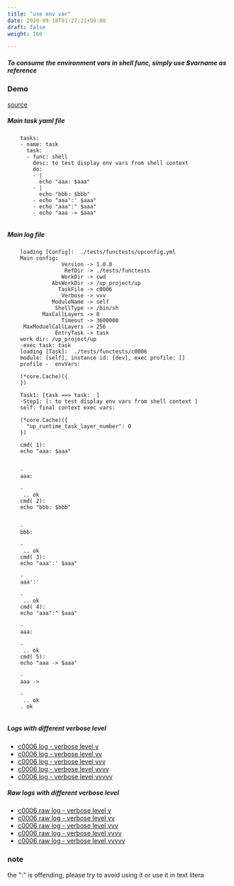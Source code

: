 ```yaml
---
title: "use env var"
date: 2020-09-18T01:27:21+99:00
draft: false
weight: 160

---
```


##### To consume the environment vars in shell func, simply use $varname as reference


### Demo








[source](https://github.com/upcmd/up/blob/master/tests/functests/c0006.yml)

##### Main task yaml file
```
    tasks:
    - name: task
      task:
      - func: shell
        desc: to test display env vars from shell context
        do:
        - |
          echo "aaa: $aaa"
        - |
          echo "bbb: $bbb"
        - echo "aaa':' $aaa"
        - echo "aaa":" $aaa"
        - echo "aaa -> $aaa"
    
```
##### Main log file
```
    loading [Config]:  ./tests/functests/upconfig.yml
    Main config:
                 Version -> 1.0.0
                  RefDir -> ./tests/functests
                 WorkDir -> cwd
              AbsWorkDir -> /up_project/up
                TaskFile -> c0006
                 Verbose -> vvv
              ModuleName -> self
               ShellType -> /bin/sh
           MaxCallLayers -> 8
                 Timeout -> 3600000
     MaxModuelCallLayers -> 256
               EntryTask -> task
    work dir: /up_project/up
    -exec task: task
    loading [Task]:  ./tests/functests/c0006
    module: [self], instance id: [dev], exec profile: []
    profile -  envVars:
    
    (*core.Cache)({
    })
    
    Task1: [task ==> task:  ]
    -Step1: [: to test display env vars from shell context ]
    self: final context exec vars:
    
    (*core.Cache)({
      "up_runtime_task_layer_number": 0
    })
    
    cmd( 1):
    echo "aaa: $aaa"
    
    
    -
    aaa: 
    
    -
     .. ok
    cmd( 2):
    echo "bbb: $bbb"
    
    
    -
    bbb: 
    
    -
     .. ok
    cmd( 3):
    echo "aaa':' $aaa"
    
    -
    aaa':' 
    
    -
     .. ok
    cmd( 4):
    echo "aaa":" $aaa"
    
    -
    aaa: 
    
    -
     .. ok
    cmd( 5):
    echo "aaa -> $aaa"
    
    -
    aaa -> 
    
    -
     .. ok
    . ok
    
```


##### Logs with different verbose level
* [c0006 log - verbose level v](../../logs/c0006_v)
* [c0006 log - verbose level vv](../../logs/c0006_vv)
* [c0006 log - verbose level vvv](../../logs/c0006_vvvv)
* [c0006 log - verbose level vvvv](../../logs/c0006_vvvv)
* [c0006 log - verbose level vvvvv](../../logs/c0006_vvvvv)

##### Raw logs with different verbose level
* [c0006 raw log - verbose level v](../../reflogs/c0006_v.log)
* [c0006 raw log - verbose level vv](../../reflogs/c0006_vv.log)
* [c0006 raw log - verbose level vvv](../../reflogs/c0006_vvv.log)
* [c0006 raw log - verbose level vvvv](../../reflogs/c0006_vvvv.log)
* [c0006 raw log - verbose level vvvvv](../../reflogs/c0006_vvvvv.log)







### note


the ":" is offending, please try to avoid using it or use it in text litera











